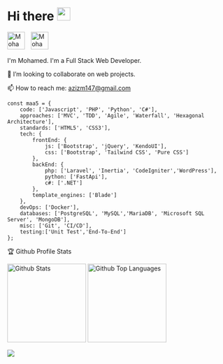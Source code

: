 <!--### Hi there 👋 -->

<h1 align="left">Hi there <img src="https://media.giphy.com/media/hvRJCLFzcasrR4ia7z/giphy.gif" width="30"></h1>
<p align="left">
<a href="[https://es.linkedin.com/in/mohamed-aziz-692796100](https://es.linkedin.com/in/mohamed-aziz-692796100)" target="_blank" style="margin-right: 10px !important;"><img src="https://cdn.jsdelivr.net/npm/simple-icons@3.0.1/icons/linkedin.svg" alt="Mohamed Aziz" height="40" width="40" /></a>
<a href="mailto:azizm147@gmail.com" target="_blank"><img src="https://cdn.jsdelivr.net/npm/simple-icons@3.0.1/icons/gmail.svg" alt="Mohamed Aziz" height="40" width="40" /></a>
</p>

<p>I'm Mohamed. I'm a Full Stack Web Developer.</p>

👯 I’m looking to collaborate on web projects.

📫 How to reach me: azizm147@gmail.com

````
const maa5 = {
	code: ['Javascript', 'PHP', 'Python', 'C#'],
	approaches: ['MVC', 'TDD', 'Agile', 'Waterfall', 'Hexagonal Architecture'],
	standards: ['HTML5', 'CSS3'],
	tech: {
		frontEnd: {
		    js: ['Bootstrap', 'jQuery', 'KendoUI'],
		    css: ['Bootstrap', 'Tailwind CSS', 'Pure CSS']
		},
		backEnd: {
			php: ['Laravel', 'Inertia', 'CodeIgniter','WordPress'],
			python: ['FastApi'],
			c#: ['.NET']
		},
		template_engines: ['Blade']
	},
	devOps: ['Docker'],
	databases: ['PostgreSQL', 'MySQL','MariaDB', 'Microsoft SQL Server', 'MongoDB'],
	misc: ['Git', 'CI/CD'],
	testing:['Unit Test','End-To-End']
};
````

🏆 Github Profile Stats

<p align="left">
	<img height="180" src="https://github-readme-stats.vercel.app/api?username=maa5&count_private=true&include_all_commits=true&show_icons=true&theme=dark" alt="Github Stats"/>
	<img height="180" src="https://github-readme-stats.vercel.app/api/top-langs/?username=maa5&layout=compact&langs_count=7&theme=dark" alt="Github Top Languages" />
</p>

![](https://komarev.com/ghpvc/?username=maa5&label=Views)
